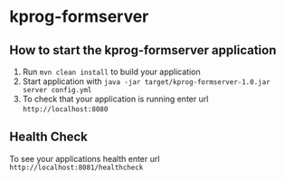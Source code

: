 # kprog-formserver

How to start the kprog-formserver application
---

1. Run `mvn clean install` to build your application
1. Start application with `java -jar target/kprog-formserver-1.0.jar server config.yml`
1. To check that your application is running enter url `http://localhost:8080`

Health Check
---

To see your applications health enter url `http://localhost:8081/healthcheck`
